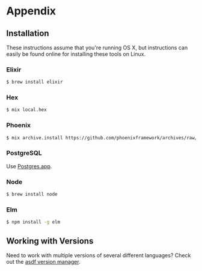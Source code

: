 # Appendix

## Installation

These instructions assume that you're running OS X, but instructions can easily
be found online for installing these tools on Linux.

### Elixir

```bash
$ brew install elixir
```

### Hex

```bash
$ mix local.hex
```

### Phoenix

```bash
$ mix archive.install https://github.com/phoenixframework/archives/raw/master/phx_new.ez
```

### PostgreSQL

Use [Postgres.app](https://postgresapp.com/).

### Node

```bash
$ brew install node
```

### Elm

```bash
$ npm install -g elm
```

## Working with Versions

Need to work with multiple versions of several different languages? Check out
the [asdf version manager](https://github.com/asdf-vm/asdf).
